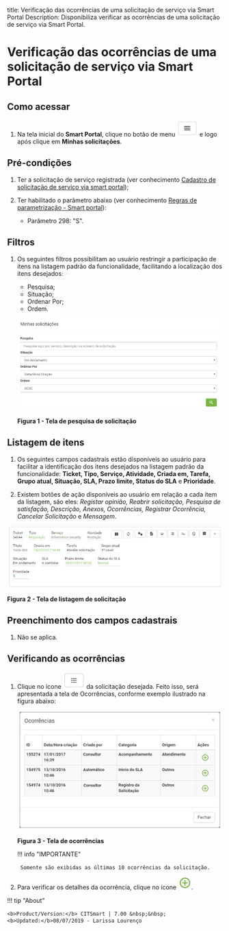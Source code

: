 title:  Verificação das ocorrências de uma solicitação de serviço via Smart Portal
Description: Disponibiliza verificar as ocorrências de uma solicitação de serviço via Smart Portal. 
# Verificação das ocorrências de uma solicitação de serviço via Smart Portal

Como acessar
---------------

1. Na tela inicial do **Smart Portal**, clique no botão de menu ![simbolo](images/simb-meno.white.jpg) e logo após clique em **Minhas 
solicitações**.

Pré-condições
----------------

1. Ter a solicitação de serviço registrada (ver conhecimento [Cadastro de solicitação de serviço via smart portal][1]);

2. Ter habilitado o parâmetro abaixo (ver conhecimento [Regras de parametrização - Smart portal][2]):

    - Parâmetro 298: "S".
    
Filtros
----------

1. Os seguintes filtros possibilitam ao usuário restringir a participação de itens na listagem padrão da funcionalidade, facilitando
a localização dos itens desejados:

    - Pesquisa;
    - Situação;
    - Ordenar Por;
    - Ordem.
    
    ![Pesquisa](images/verifi.img1.jpg)
    
    **Figura 1 - Tela de pesquisa de solicitação**
    
Listagem de itens
-------------------

1. Os seguintes campos cadastrais estão disponíveis ao usuário para facilitar a identificação dos itens desejados na listagem 
padrão da funcionalidade: **Ticket, Tipo, Serviço, Atividade, Criada em, Tarefa, Grupo atual, Situação, SLA, Prazo limite, Status do
SLA** e **Prioridade**.

2. Existem botões de ação disponíveis ao usuário em relação a cada item da listagem, são eles: *Registar opinião, Reabrir 
solicitação, Pesquisa de satisfação, Descrição, Anexos, Ocorrências, Registrar Ocorrência, Cancelar Solicitação* e *Mensagem*.

![Listagem](images/verifi.img2.jpg)

**Figura 2 - Tela de listagem de solicitação**

Preenchimento dos campos cadastrais
-------------------------------------

1. Não se aplica.

Verificando as ocorrências
-----------------------------

1. Clique no ícone ![simbolo](images/simb-3linhas.jpg) da solicitação desejada. Feito isso, será apresentada a tela de Ocorrências, 
conforme exemplo ilustrado na figura abaixo:

    ![Tela](images/verifi.img3.jpg)
    
    **Figura 3 - Tela de ocorrências**
    
    !!! info "IMPORTANTE"
    
        Somente são exibidas as últimas 10 ocorrências da solicitação.
    
2. Para verificar os detalhes da ocorrência, clique no ícone ![simbolo](images/simb-mais.green.jpg).


!!! tip "About"

    <b>Product/Version:</b> CITSmart | 7.00 &nbsp;&nbsp;
    <b>Updated:</b>08/07/2019 - Larissa Lourenço

[1]:/pt-br/citsmart-platform-7/processes/portfolio-and-catalog/smart-portal/service-request.html
[2]:/pt-br/citsmart-platform-7/plataform-administration/parameters-list/parametrization-smart-portal.html
